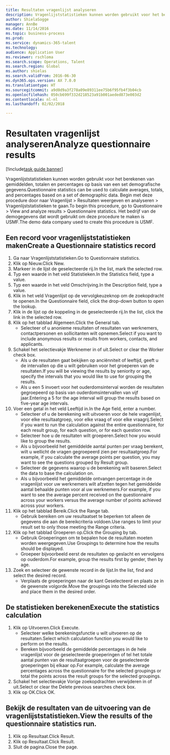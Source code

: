 ```yaml
--- 
title: Resultaten vragenlijst analyseren
description: Vragenlijststatistieken kunnen worden gebruikt voor het berekenen van gemiddelden, totalen en percentages op basis van een set demografische gegevens.
author: ShielaSogge
manager: AnnBe
ms.date: 11/14/2016
ms.topic: business-process
ms.prod: 
ms.service: dynamics-365-talent
ms.technology: 
audience: Application User
ms.reviewer: rschloma
ms.search.scope: Operations, Talent
ms.search.region: Global
ms.author: shielas
ms.search.validFrom: 2016-06-30
ms.dyn365.ops.version: AX 7.0.0
ms.translationtype: HT
ms.sourcegitcommit: a9d0d9a3f278a09e89311ee75b6f95fb4f3b04cb
ms.openlocfilehash: 050cb699f332d218523a91b001aeded873e003d2
ms.contentlocale: nl-nl
ms.lasthandoff: 02/02/2018

---
```

# <a name="analyze-questionnaire-results"></a><span data-ttu-id="9f277-103">Resultaten vragenlijst analyseren</span><span class="sxs-lookup"><span data-stu-id="9f277-103">Analyze questionnaire results</span></span>

[!include[task guide banner](../../includes/task-guide-banner.md)]

<span data-ttu-id="9f277-104">Vragenlijststatistieken kunnen worden gebruikt voor het berekenen van gemiddelden, totalen en percentages op basis van een set demografische gegevens.</span><span class="sxs-lookup"><span data-stu-id="9f277-104">Questionnaire statistics can be used to calculate averages, totals, and percentages based on a set of demographic data.</span></span> <span data-ttu-id="9f277-105">Begin met deze procedure door naar Vragenlijst > Resultaten weergeven en analyseren > Vragenlijststatistieken te gaan.</span><span class="sxs-lookup"><span data-stu-id="9f277-105">To begin this procedure, go to Questionnaire > View and analyze results > Questionnaire statistics.</span></span> <span data-ttu-id="9f277-106">Het bedrijf van de demogegevens dat wordt gebruikt om deze procedure te maken is USMF.</span><span class="sxs-lookup"><span data-stu-id="9f277-106">The demo data company used to create this procedure is USMF.</span></span>


## <a name="create-a-questionnaire-statistics-record"></a><span data-ttu-id="9f277-107">Een record voor vragenlijststatistieken maken</span><span class="sxs-lookup"><span data-stu-id="9f277-107">Create a Questionnaire statistics record</span></span>
1. <span data-ttu-id="9f277-108">Ga naar Vragenlijststatistieken.</span><span class="sxs-lookup"><span data-stu-id="9f277-108">Go to Questionnaire statistics.</span></span>
2. <span data-ttu-id="9f277-109">Klik op Nieuw.</span><span class="sxs-lookup"><span data-stu-id="9f277-109">Click New.</span></span>
3. <span data-ttu-id="9f277-110">Markeer in de lijst de geselecteerde rij.</span><span class="sxs-lookup"><span data-stu-id="9f277-110">In the list, mark the selected row.</span></span>
4. <span data-ttu-id="9f277-111">Typ een waarde in het veld Statistieken.</span><span class="sxs-lookup"><span data-stu-id="9f277-111">In the Statistics field, type a value.</span></span>
5. <span data-ttu-id="9f277-112">Typ een waarde in het veld Omschrijving.</span><span class="sxs-lookup"><span data-stu-id="9f277-112">In the Description field, type a value.</span></span>
6. <span data-ttu-id="9f277-113">Klik in het veld Vragenlijst op de vervolgkeuzeknop om de zoekopdracht te openen.</span><span class="sxs-lookup"><span data-stu-id="9f277-113">In the Questionnaire field, click the drop-down button to open the lookup.</span></span>
7. <span data-ttu-id="9f277-114">Klik in de lijst op de koppeling in de geselecteerde rij.</span><span class="sxs-lookup"><span data-stu-id="9f277-114">In the list, click the link in the selected row.</span></span>
8. <span data-ttu-id="9f277-115">Klik op het tabblad Algemeen.</span><span class="sxs-lookup"><span data-stu-id="9f277-115">Click the General tab.</span></span>
    * <span data-ttu-id="9f277-116">Selecteer of u anonieme resultaten of resultaten van werknemers, contactpersonen en sollicitanten wilt opnemen.</span><span class="sxs-lookup"><span data-stu-id="9f277-116">Select if you want to include anonymous results or results from workers, contacts, and applicants.</span></span>  
9. <span data-ttu-id="9f277-117">Schakel het selectievakje Werknemer in of uit.</span><span class="sxs-lookup"><span data-stu-id="9f277-117">Select or clear the Worker check box.</span></span>
    * <span data-ttu-id="9f277-118">Als u de resultaten gaat bekijken op anciënniteit of leeftijd, geeft u de intervallen op die u wilt gebruiken voor het groeperen van de resultaten.</span><span class="sxs-lookup"><span data-stu-id="9f277-118">If you will be viewing the results by seniority or age, specify the intervals that you would like to use for grouping the results.</span></span>  
    * <span data-ttu-id="9f277-119">Als u een 5 invoert voor het ouderdomsinterval worden de resultaten gegroepeerd op basis van ouderdomsintervallen van vijf jaar.</span><span class="sxs-lookup"><span data-stu-id="9f277-119">Entering a 5 for the age interval will group the results based on five-year age intervals.</span></span>  
10. <span data-ttu-id="9f277-120">Voer een getal in het veld Leeftijd in.</span><span class="sxs-lookup"><span data-stu-id="9f277-120">In the Age field, enter a number.</span></span>
    * <span data-ttu-id="9f277-121">Selecteer of u de berekening wilt uitvoeren voor de hele vragenlijst, voor elke resultaatgroep, voor elke vraag of voor elke vraagrij.</span><span class="sxs-lookup"><span data-stu-id="9f277-121">Select if you want to run the calculation against the entire questionnaire, for each result group, for each question, or for each question row.</span></span>  
    * <span data-ttu-id="9f277-122">Selecteer hoe u de resultaten wilt groeperen.</span><span class="sxs-lookup"><span data-stu-id="9f277-122">Select how you would like to group the results.</span></span>  
    * <span data-ttu-id="9f277-123">Als u bijvoorbeeld het gemiddelde aantal punten per vraag berekent, wilt u wellicht de vragen gegroepeerd zien per resultaatgroep.</span><span class="sxs-lookup"><span data-stu-id="9f277-123">For example, if you calculate the average points per question, you may want to see the questions grouped by Result group.</span></span>  
    * <span data-ttu-id="9f277-124">Selecteer de gegevens waarop u de berekening wilt baseren.</span><span class="sxs-lookup"><span data-stu-id="9f277-124">Select the data to base the calculation on.</span></span>  
    * <span data-ttu-id="9f277-125">Als u bijvoorbeeld het gemiddelde ontvangen percentage in de vragenlijst voor uw werknemers wilt afzetten tegen het gemiddelde aantal behaalde punten voor al uw werknemers.</span><span class="sxs-lookup"><span data-stu-id="9f277-125">For example, if you want to see the average percent received on the questionnaire across your workers versus the average number of points achieved across your workers.</span></span>  
11. <span data-ttu-id="9f277-126">Klik op het tabblad Bereik.</span><span class="sxs-lookup"><span data-stu-id="9f277-126">Click the Range tab.</span></span>
    * <span data-ttu-id="9f277-127">Gebruik bereiken om uw resultaatset te beperken tot alleen de gegevens die aan de bereikcriteria voldoen.</span><span class="sxs-lookup"><span data-stu-id="9f277-127">Use ranges to limit your result set to only those meeting the Range criteria.</span></span>  
12. <span data-ttu-id="9f277-128">Klik op het tabblad Groeperen op.</span><span class="sxs-lookup"><span data-stu-id="9f277-128">Click the Grouping by tab.</span></span>
    * <span data-ttu-id="9f277-129">Gebruik Groeperingen om te bepalen hoe de resultaten moeten worden weergegeven.</span><span class="sxs-lookup"><span data-stu-id="9f277-129">Use Groupings to determine how the results should be displayed.</span></span>  
    * <span data-ttu-id="9f277-130">Groepeer bijvoorbeeld eerst de resultaten op geslacht en vervolgens op ouderdom.</span><span class="sxs-lookup"><span data-stu-id="9f277-130">For example, group the results first by gender, then by age.</span></span>  
13. <span data-ttu-id="9f277-131">Zoek en selecteer de gewenste record in de lijst.</span><span class="sxs-lookup"><span data-stu-id="9f277-131">In the list, find and select the desired record.</span></span>
    * <span data-ttu-id="9f277-132">Verplaats de groeperingen naar de kant Geselecteerd en plaats ze in de gewenste volgorde.</span><span class="sxs-lookup"><span data-stu-id="9f277-132">Move the groupings into the Selected side and place them in the desired order.</span></span>  

## <a name="execute-the-statistics-calculation"></a><span data-ttu-id="9f277-133">De statistieken berekenen</span><span class="sxs-lookup"><span data-stu-id="9f277-133">Execute the statistics calculation</span></span>
1. <span data-ttu-id="9f277-134">Klik op Uitvoeren.</span><span class="sxs-lookup"><span data-stu-id="9f277-134">Click Execute.</span></span>
    * <span data-ttu-id="9f277-135">Selecteer welke berekeningsfunctie u wilt uitvoeren op de resultaten.</span><span class="sxs-lookup"><span data-stu-id="9f277-135">Select which calculation function you would like to perform on the results.</span></span>  
    * <span data-ttu-id="9f277-136">Bereken bijvoorbeeld de gemiddelde percentages in de hele vragenlijst voor de geselecteerde groeperingen of tel het totale aantal punten van de resultaatgroepen voor de geselecteerde groeperingen bij elkaar op.</span><span class="sxs-lookup"><span data-stu-id="9f277-136">For example, calculate the average percentages across the questionnaire for the selected groupings or total the points across the result groups for the selected groupings.</span></span>  
2. <span data-ttu-id="9f277-137">Schakel het selectievakje Vorige zoekopdrachten verwijderen in of uit.</span><span class="sxs-lookup"><span data-stu-id="9f277-137">Select or clear the Delete previous searches check box.</span></span>
3. <span data-ttu-id="9f277-138">Klik op OK.</span><span class="sxs-lookup"><span data-stu-id="9f277-138">Click OK.</span></span>

## <a name="view-the-results-of-the-questionnaire-statistics-run"></a><span data-ttu-id="9f277-139">Bekijk de resultaten van de uitvoering van de vragenlijststatistieken.</span><span class="sxs-lookup"><span data-stu-id="9f277-139">View the results of the questionnaire statistics run.</span></span>
1. <span data-ttu-id="9f277-140">Klik op Resultaat.</span><span class="sxs-lookup"><span data-stu-id="9f277-140">Click Result.</span></span>
2. <span data-ttu-id="9f277-141">Klik op Resultaat.</span><span class="sxs-lookup"><span data-stu-id="9f277-141">Click Result.</span></span>
3. <span data-ttu-id="9f277-142">Sluit de pagina.</span><span class="sxs-lookup"><span data-stu-id="9f277-142">Close the page.</span></span>


